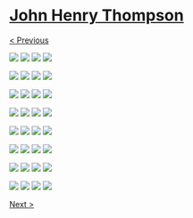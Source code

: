 # [John Henry Thompson](../README.md)

[< Previous](2013-09-02-1.md)

[![](../media/2013-09-02/Aquatic-Paradise-4-thumb.jpg)](../posts/2013-09-02-5.md) [![](../media/2013-09-02/Aquatic-Paradise-5-thumb.jpg)](../posts/2013-09-02-6.md) [![](../media/2013-09-02/Aquatic-Paradise-6-thumb.jpg)](../posts/2013-09-02-7.md) [![](../media/2013-09-02/Aquatic-Paradise-7-thumb.jpg)](../posts/2013-09-02-8.md)

[![](../media/2013-09-02/Aquatic-Paradise-8-thumb.jpg)](../posts/2013-09-02-9.md) [![](../media/2013-09-02/Aquatic-Paradise-9-thumb.jpg)](../posts/2013-09-02-10.md) [![](../media/2013-09-02/JA-Science-Award-thumb.jpg)](../posts/2013-09-02-11.md) [![](../media/2013-09-02/JA-Science-Award-1-thumb.jpg)](../posts/2013-09-02-12.md)

[![](../media/2013-09-02/JA-Science-Award-2-thumb.jpg)](../posts/2013-09-02-13.md) [![](../media/2013-09-02/JA-Science-Award-3-thumb.jpg)](../posts/2013-09-02-14.md) [![](../media/2013-09-02/JA-Science-Award-4-thumb.jpg)](../posts/2013-09-02-15.md) [![](../media/2013-09-02/JA-Science-Award-5-thumb.jpg)](../posts/2013-09-02-16.md)

[![](../media/2013-09-02/JA-Science-Award-6-thumb.jpg)](../posts/2013-09-02-17.md) [![](../media/2013-09-02/JA-Science-Award-7-thumb.jpg)](../posts/2013-09-02-18.md) [![](../media/2013-09-02/JA-Science-Award-8-thumb.jpg)](../posts/2013-09-02-19.md) [![](../media/2013-09-02/JA-Science-Award-9-thumb.jpg)](../posts/2013-09-02-20.md)

[![](../media/2013-09-02/JA-Science-Award-10-thumb.jpg)](../posts/2013-09-02-21.md) [![](../media/2013-09-02/JA-Science-Award-11-thumb.jpg)](../posts/2013-09-02-22.md) [![](../media/2013-09-02/JA-Science-Award-12-thumb.jpg)](../posts/2013-09-02-23.md) [![](../media/2013-09-02/JA-Science-Award-13-thumb.jpg)](../posts/2013-09-02-24.md)

[![](../media/2013-09-02/JA-Science-Award-14-thumb.jpg)](../posts/2013-09-02-25.md) [![](../media/2013-09-02/JA-Science-Award-15-thumb.jpg)](../posts/2013-09-02-26.md) [![](../media/2013-09-02/JA-Science-Award-16-thumb.jpg)](../posts/2013-09-02-27.md) [![](../media/2013-09-02/JA-Science-Award-17-thumb.jpg)](../posts/2013-09-02-28.md)

[![](../media/2013-09-02/JA-Science-Award-18-thumb.jpg)](../posts/2013-09-02-29.md) [![](../media/2013-09-02/JA-Science-Award-19-thumb.jpg)](../posts/2013-09-02-30.md) [![](../media/2013-09-02/JA-Science-Award-20-thumb.jpg)](../posts/2013-09-02-31.md) [![](../media/2013-09-02/JA-Science-Award-21-thumb.jpg)](../posts/2013-09-02-32.md)

[![](../media/2013-09-02/JA-Science-Award-22-thumb.jpg)](../posts/2013-09-02-33.md) [![](../media/2013-09-02/JA-Science-Award-23-thumb.jpg)](../posts/2013-09-02-34.md) [![](../media/2013-09-02/JA-Science-Award-24-thumb.jpg)](../posts/2013-09-02-35.md) [![](../media/2013-09-02/JA-Science-Award-25-thumb.jpg)](../posts/2013-09-02-36.md)

[Next >](2013-08-29-1.md)